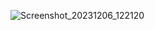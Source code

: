 ![Screenshot_20231206_122120](https://github.com/lokito1994/Login/assets/151756476/5efce337-21ab-4cc5-8748-656570f4d16b)
